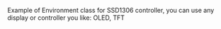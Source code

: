 Example of Environment class for SSD1306 controller, you can use any display or controller you like: OLED, TFT
